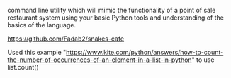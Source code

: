 
 command line utility which will mimic the functionality of a point of sale restaurant system using your basic Python tools and understanding of the basics of the language.
 
https://github.com/Fadab2/snakes-cafe

Used this example "https://www.kite.com/python/answers/how-to-count-the-number-of-occurrences-of-an-element-in-a-list-in-python" to use list.count()